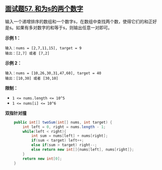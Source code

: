 ## [面试题57. 和为s的两个数字](https://leetcode-cn.com/problems/he-wei-sde-liang-ge-shu-zi-lcof/)

输入一个递增排序的数组和一个数字s，在数组中查找两个数，使得它们的和正好是s。如果有多对数字的和等于s，则输出任意一对即可。

**示例 1：**

```
输入：nums = [2,7,11,15], target = 9
输出：[2,7] 或者 [7,2]
```

**示例 2：**

```
输入：nums = [10,26,30,31,47,60], target = 40
输出：[10,30] 或者 [30,10]
```

**限制：**

- `1 <= nums.length <= 10^5`
- `1 <= nums[i] <= 10^6`

**双指针对撞**

```java
    public int[] twoSum(int[] nums, int target) {
        int left = 0, right = nums.length - 1;
        while(left < right){
            int sum = nums[left] + nums[right];
            if(sum < target) left++;
            else if(sum > target) right--;
            else return new int[]{nums[left], nums[right]};
        }
        return new int[0];
    }
```

